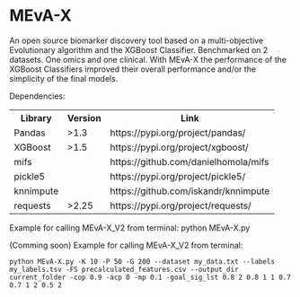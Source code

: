 # MEvA-X
An open source biomarker discovery tool based on a multi-objective Evolutionary algorithm and the XGBoost Classifier.
Benchmarked on 2 datasets. One omics and one clinical. With MEvA-X the performance of the XGBoost Classifiers improved their overall performance and/or the simplicity of the final models. 

Dependencies:
 <table>
  <tr>
    <th>Library</th>
    <th>Version</th>
    <th>Link</th>
  </tr>
  <tr>
    <td>Pandas</td>
    <td>>1.3</td>
    <td>https://pypi.org/project/pandas/</td>
  </tr>
  <tr>
    <td>XGBoost</td>
    <td>>1.5</td>
    <td>https://pypi.org/project/xgboost/</td>
  </tr>
  <tr>
    <td>mifs</td>
    <td></td>
    <td>https://github.com/danielhomola/mifs</td>
  </tr>
  <tr>
    <td>pickle5</td>
    <td></td>
    <td>https://pypi.org/project/pickle5/</td>
  </tr>
  <tr>
    <td>knnimpute</td>
    <td></td>
    <td>https://github.com/iskandr/knnimpute</td>
  </tr>
  <tr>
    <td>requests</td>
    <td>>2.25</td>
    <td>https://pypi.org/project/requests/</td>
  </tr>
</table> 

Example for calling MEvA-X_V2 from terminal:
python MEvA-X.py

(Comming soon) Example for calling MEvA-X_V2 from terminal:
```
python MEvA-X.py -K 10 -P 50 -G 200 --dataset my_data.txt --labels my_labels.tsv -FS precalculated_features.csv --output_dir current_folder -cop 0.9 -acp 0 -mp 0.1 -goal_sig_lst 0.8 2 0.8 1 1 0.7 0.7 1 2 0.5 2
```
